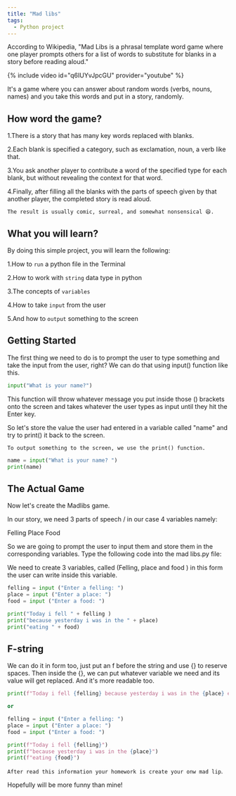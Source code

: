 ```yaml
---
title: "Mad libs"
tags:
  - Python project
---
```

According to Wikipedia, "Mad Libs is a phrasal template word game where one player prompts others for a list of words to substitute for blanks in a story before reading aloud."

{% include video id="q6IUYvJpcGU" provider="youtube" %}

It's a game where you can answer about random words (verbs, nouns, names) and you take this words and put in a story, randomly.

## How word the game?

1.There is a story that has many key words replaced with blanks.

2.Each blank is specified a category, such as exclamation, noun, a verb like that.

3.You ask another player to contribute a word of the specified type for each blank, but without revealing the context for that word.

4.Finally, after filling all the blanks with the parts of speech given by that another player, the completed story is read aloud.
  
`The result is usually comic, surreal, and somewhat nonsensical 😆.`

## What you will learn?

By doing this simple project, you will learn the following:

1.How to `run` a python file in the Terminal

2.How to work with `string` data type in python

3.The concepts of `variables`

4.How to take `input` from the user

5.And how to `output` something to the screen

## Getting Started

The first thing we need to do is to prompt the user to type something and take the input from the user, right? We can do that using input() function like this.

```python
input("What is your name?")
```

This function will throw whatever message you put inside those () brackets onto the screen and takes whatever the user types as input until they hit the Enter key.

So let's store the value the user had entered in a variable called "name" and try to print() it back to the screen.

`To output something to the screen, we use the print() function.`

```python
name = input("What is your name? ")
print(name)
```

## The Actual Game

Now let's create the Madlibs game.

In our story, we need 3 parts of speech / in our case 4 variables namely:

Felling
Place
Food

So we are going to prompt the user to input them and store them in the corresponding variables. Type the following code into the mad libs.py file:

We need to create 3 variables, called (Felling, place and food ) in this form the user can write inside this variable.

```python
felling = input ("Enter a felling: ")
place = input ("Enter a place: ")
food = input ("Enter a food: ")

print("Today i fell " + felling )
print("because yesterday i was in the " + place)
print("eating " + food)
```

## F-string

We can do it in form too, just put an f before the string and use {} to reserve spaces. Then inside the {}, we can put whatever variable we need and its value will get replaced. And it's more readable too.

```python
print(f"Today i fell {felling} because yesterday i was in the {place} eating {food}")

or

felling = input ("Enter a felling: ")
place = input ("Enter a place: ")
food = input ("Enter a food: ")

print(f"Today i fell {felling}")
print(f"because yesterday i was in the {place}")
print(f"eating {food}")
```

`After read this information your homework is create your onw mad lip`. 

Hopefully will be more funny than mine!